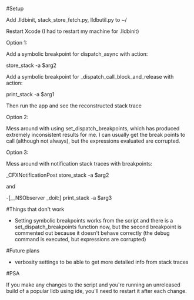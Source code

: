 #Setup

Add .lldbinit, stack_store_fetch.py, lldbutil.py to ~/

Restart Xcode (I had to restart my machine for .lldbinit)

Option 1:

Add a symbolic breakpoint for dispatch_async with action:

store_stack -a $arg2

Add a symbolic breakpoint for _dispatch_call_block_and_release with action:

print_stack -a $arg1

Then run the app and see the reconstructed stack trace

Option 2:

Mess around with using set_dispatch_breakpoints, which has produced extremely inconsistent results for me. I can usually get the break points to call (although not always), but the expressions evaluated are corrupted.

Option 3:

Mess around with notification stack traces with breakpoints:

_CFXNotificationPost
store_stack -a $arg2

and

-[__NSObserver _doit:]
print_stack -a $arg3

#Things that don't work

* Setting symbolic breakpoints works from the script and there is a set_dispatch_breakpoints function now, but the second breakpoint is commented out because it doesn't behave correctly (the debug command is executed, but expressions are corrupted)

#Future plans

* verbosity settings to be able to get more detailed info from stack traces

#PSA

If you make any changes to the script and you're running an unreleased build of a popular lldb using ide, you'll need to restart it after each change.
